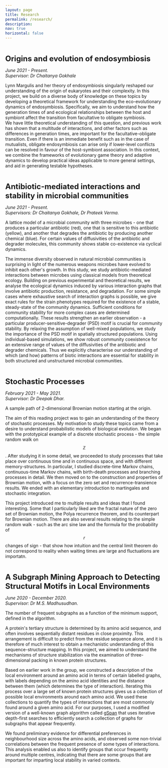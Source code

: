 ```yaml
---
layout: page
title: Research
permalink: /research/
description: 
nav: true
horizontal: false
---
```


<b> <font size="5">  
Origins and evolution of endosymbiosis
</font>  </b> 

<i> June 2021 - Present. <br>
Supervisor: Dr Chaitanya Gokhale </i>


Lynn Margulis and her theory of endosymbiosis singularly reshaped our understanding of the origin of eukaryotes and their complexity.
In this project, we build on a diverse body of knowledge on these topics by developing a theoretical framework for understanding the eco-evolutionary dynamics of endosymbiosis. 
Specifically, we aim to understand how the generation times of and ecological relationships between the host and symbiont affect the transition from facultative to obligate symbiosis.    
We have little theoretical understanding of this question, and previous work has shown that a multitude of interactions, and other factors such as differences in generation times, are important for the facultative-obligate transition. 
Even if there is an immediate benefit such as in the case of mutualists, obligate endosymbiosis can arise only if lower-level conflicts can be resolved in favour of the host-symbiont association. 
In this context, we combine the frameworks of evolutionary game theory and adaptive dynamics to develop practical ideas applicable to more general settings, and aid in generating testable hypotheses.

<b> <font size="5">  
Antibiotic-mediated interactions and stability in microbial communities
</font>  </b> 

<i> June 2021 - Present. <br>
Supervisors: Dr Chaitanya Gokhale, Dr Prateek Verma. </i>

<div class="row">
    <div class="col-sm mt-3 mt-md-0">
        <img class="img-fluid rounded z-depth-1" src="https://gauravathreya.github.io/assets/img/lattice_model.png" alt="" title="example image" />
    </div>
</div>
<div class="caption">
    A lattice model of a microbial community with three microbes - one that produces a particular antibiotic (red), one that is sensitive to this antibiotic (yellow), and another that degrades the antibiotic by producing another chemical (blue). For certain values of diffusivities of the antibiotic and degrader molecules, this community shows stable co-existence via cyclical dynamics. 
</div>

The immense diversity observed in natural microbial communities is surprising in light of the numerous weapons microbes have evolved to inhibit each other's growth. 
In this study, we study antibiotic-mediated interactions between microbes using classical models from theoretical ecology. 
Building on previous experimental and theoretical results, we analyse the ecological dynamics induced by various interaction graphs that involve antibiotic production, resistance, and degradation. 
For some simple cases where exhaustive search of interaction graphs is possible, we give exact rules for the strain phenotypes required for the existence of a stable, steady-state of the community dynamics. 
Sufficient conditions for community stability for more complex cases are determined computationally.
These results strengthen an earlier observation - a particular producer-sensitive-degrader (PSD) motif is crucial for community stability. 
By relaxing the assumption of well-mixed populations, we study the importance of the PSD motif in spatially structured populations.
Using individual-based simulations, we show robust community coexistence for an extensive range of values of the diffusivities of the antibiotic and degrader chemicals. 
Thus we explicitly characterise our understanding of which (and how) patterns of biotic interactions are essential for stability in both structured and unstructured microbial communities.

<b> <font size="5">  
Stochastic Processes
</font>  </b> 

<i> February 2021 - May 2021. <br>
Supervisor: Dr Deepak Dhar. </i>

<div class="row">
    <div class="col-sm mt-3 mt-md-0">
        <img class="img-fluid rounded z-depth-1" src="https://gauravathreya.github.io/assets/img/2d_bm.png" alt="" title="example image" />
    </div>                                              
</div>
<div class="caption">
    A sample path of 2-dimensional Brownian motion starting at the origin.
</div>


The aim of this reading project was to gain an understanding of the theory of stochastic processes. My motivation to study these topics came from a desire to understand probabilistic models of biological evolution. We began with the prototypical example of a discrete stochastic process - the simple random walk on $$\mathbb{Z}$$. After studying it in some detail, we proceeded to study processes that take place over continuous time and in continuous space, and with different memory-structures. In particular, I studied discrete-time Markov chains, continuous-time Markov chains, with birth-death processes and branching processes in detail. We then moved on to the construction and properties of Brownian motion, with a focus on the zero set and recurrence-transience results. We ended with an elementary introduction to martingales and stochastic integration. 

This project introduced me to multiple results and ideas that I found interesting. Some that I particularly liked are the fractal nature of the zero set of Brownian motion, the Polya recurrence theorem, and its counterpart for Brownian motion. There are also several results relating to the simple random walk - such as the arc sine law and the formula for the probability of $$r$$ changes of sign - that show how intuition and the central limit theorem do not correspond to reality when waiting times are large and fluctuations are importatn. 

<b> <font size="5">  
A Subgraph Mining Approach to Detecting Structural Motifs in Local Environments
</font>  </b>

<i> June 2020 - December 2020. <br>
Supervisor: Dr M.S. Madhusudhan. </i>

<div class="row">
    <div class="col-sm mt-3 mt-md-0">
        <img class="img-fluid rounded z-depth-1" src="https://gauravathreya.github.io/assets/img/subgraph_diversity_with_support.png" alt="" title="example image" />
    </div>
</div>
<div class="caption">
   The number of frequent subgraphs as a function of the minimum support, defined in the algorithm. 
</div>

A protein's tertiary structure is determined by its amino acid sequence, and often involves sequentially distant residues in close proximity. This arrangement is difficult to predict from the residue sequence alone, and it is therefore of much interest to obtain a mechanistic understanding of this sequence-structure mapping. In this project, we aimed to understand the mechanisms of structure stabilization via the examination of three-dimensional packing in known protein structures.  

Based on earlier work in the group, we constructed a description of the local environment around an amino acid in terms of certain labelled graphs, with labels depending on the amino acid identities and the distance between them (which determines the type of interaction). Iterating this process over a large set of known protein structures gives us a collection of possible local environments around each amino acid. We used these collections to quantify the types of interactions that are most commonly found around a given amino acid. For our purposes, I used a modified version of a well-known graph algorithm called [gSpan](https://sites.cs.ucsb.edu/~xyan/software/gSpan.htm) that uses iterative depth-first searches to efficiently search a collection of graphs for subgraphs that appear frequently.

We found preliminary evidence for differential preferences in neighbourhood size across the amino acids, and observed some non-trivial correlations between the frequent presence of some types of interactions. This analysis enabled us also to identify groups that occur frequently around multiple centres, indicating that there are some groups that are important for imparting local stability in varied contexts.
